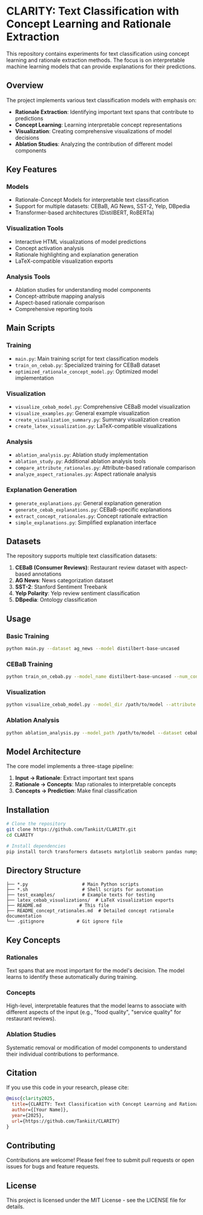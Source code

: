 # CLARITY: Text Classification with Concept Learning and Rationale Extraction

This repository contains experiments for text classification using concept learning and rationale extraction methods. The focus is on interpretable machine learning models that can provide explanations for their predictions.

## Overview

The project implements various text classification models with emphasis on:
- **Rationale Extraction**: Identifying important text spans that contribute to predictions
- **Concept Learning**: Learning interpretable concept representations
- **Visualization**: Creating comprehensive visualizations of model decisions
- **Ablation Studies**: Analyzing the contribution of different model components

## Key Features

### Models
- Rationale-Concept Models for interpretable text classification
- Support for multiple datasets: CEBaB, AG News, SST-2, Yelp, DBpedia
- Transformer-based architectures (DistilBERT, RoBERTa)

### Visualization Tools
- Interactive HTML visualizations of model predictions
- Concept activation analysis
- Rationale highlighting and explanation generation
- LaTeX-compatible visualization exports

### Analysis Tools
- Ablation studies for understanding model components
- Concept-attribute mapping analysis
- Aspect-based rationale comparison
- Comprehensive reporting tools

## Main Scripts

### Training
- `main.py`: Main training script for text classification models
- `train_on_cebab.py`: Specialized training for CEBaB dataset
- `optimized_rationale_concept_model.py`: Optimized model implementation

### Visualization
- `visualize_cebab_model.py`: Comprehensive CEBaB model visualization
- `visualize_examples.py`: General example visualization
- `create_visualization_summary.py`: Summary visualization creation
- `create_latex_visualization.py`: LaTeX-compatible visualizations

### Analysis
- `ablation_analysis.py`: Ablation study implementation
- `ablation_study.py`: Additional ablation analysis tools
- `compare_attribute_rationales.py`: Attribute-based rationale comparison
- `analyze_aspect_rationales.py`: Aspect rationale analysis

### Explanation Generation
- `generate_explanations.py`: General explanation generation
- `generate_cebab_explanations.py`: CEBaB-specific explanations
- `extract_concept_rationales.py`: Concept rationale extraction
- `simple_explanations.py`: Simplified explanation interface

## Datasets

The repository supports multiple text classification datasets:

1. **CEBaB (Consumer Reviews)**: Restaurant review dataset with aspect-based annotations
2. **AG News**: News categorization dataset
3. **SST-2**: Stanford Sentiment Treebank
4. **Yelp Polarity**: Yelp review sentiment classification
5. **DBpedia**: Ontology classification

## Usage

### Basic Training
```bash
python main.py --dataset ag_news --model distilbert-base-uncased
```

### CEBaB Training
```bash
python train_on_cebab.py --model_name distilbert-base-uncased --num_concepts 50
```

### Visualization
```bash
python visualize_cebab_model.py --model_dir /path/to/model --attribute food --num_examples 5
```

### Ablation Analysis
```bash
python ablation_analysis.py --model_path /path/to/model --dataset cebab
```

## Model Architecture

The core model implements a three-stage pipeline:
1. **Input → Rationale**: Extract important text spans
2. **Rationale → Concepts**: Map rationales to interpretable concepts
3. **Concepts → Prediction**: Make final classification

## Installation

```bash
# Clone the repository
git clone https://github.com/Tankiit/CLARITY.git
cd CLARITY

# Install dependencies
pip install torch transformers datasets matplotlib seaborn pandas numpy tqdm
```

## Directory Structure

```
├── *.py                    # Main Python scripts
├── *.sh                    # Shell scripts for automation
├── test_examples/          # Example texts for testing
├── latex_cebab_visualizations/  # LaTeX visualization exports
├── README.md              # This file
├── README_concept_rationales.md  # Detailed concept rationale documentation
└── .gitignore            # Git ignore file
```

## Key Concepts

### Rationales
Text spans that are most important for the model's decision. The model learns to identify these automatically during training.

### Concepts
High-level, interpretable features that the model learns to associate with different aspects of the input (e.g., "food quality", "service quality" for restaurant reviews).

### Ablation Studies
Systematic removal or modification of model components to understand their individual contributions to performance.

## Citation

If you use this code in your research, please cite:

```bibtex
@misc{clarity2025,
  title={CLARITY: Text Classification with Concept Learning and Rationale Extraction},
  author={[Your Name]},
  year={2025},
  url={https://github.com/Tankiit/CLARITY}
}
```

## Contributing

Contributions are welcome! Please feel free to submit pull requests or open issues for bugs and feature requests.

## License

This project is licensed under the MIT License - see the LICENSE file for details. 